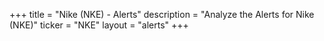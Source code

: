 +++
title = "Nike (NKE) - Alerts"
description = "Analyze the Alerts for Nike (NKE)"
ticker = "NKE"
layout = "alerts"
+++

